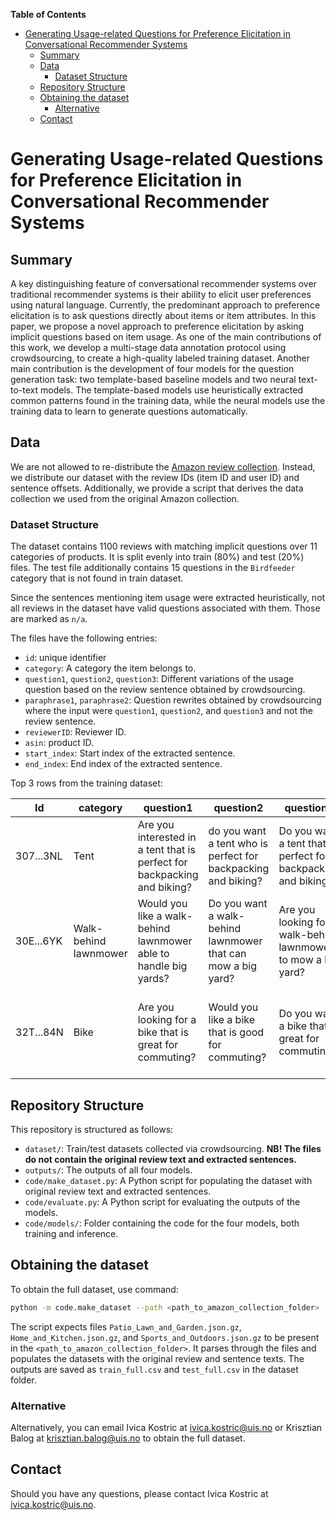 <!-- START doctoc generated TOC please keep comment here to allow auto update -->
<!-- DON'T EDIT THIS SECTION, INSTEAD RE-RUN doctoc TO UPDATE -->
**Table of Contents**

- [Generating Usage-related Questions for Preference Elicitation in Conversational Recommender Systems](#generating-usage-related-questions-for-preference-elicitation-in-conversational-recommender-systems)
  - [Summary](#summary)
  - [Data](#data)
    - [Dataset Structure](#dataset-structure)
  - [Repository Structure](#repository-structure)
  - [Obtaining the dataset](#obtaining-the-dataset)
    - [Alternative](#alternative)
  - [Contact](#contact)

<!-- END doctoc generated TOC please keep comment here to allow auto update -->

# Generating Usage-related Questions for Preference Elicitation in Conversational Recommender Systems

## Summary

A key distinguishing feature of conversational recommender systems over traditional recommender systems is their ability to elicit user preferences using natural language.  Currently, the predominant approach to preference elicitation is to ask questions directly about items or item attributes. In this paper, we propose a novel approach to preference elicitation by asking implicit questions based on item usage.  As one of the main contributions of this work, we develop a multi-stage data annotation protocol using crowdsourcing, to create a high-quality labeled training dataset. Another main contribution is the development of four models for the question generation task: two template-based baseline models and two neural text-to-text models.  The template-based models use heuristically extracted common patterns found in the training data, while the neural models use the training data to learn to generate questions automatically.
## Data

We are not allowed to re-distribute the [Amazon review collection](https://nijianmo.github.io/amazon/index.html). Instead, we distribute our dataset with the review IDs (item ID and user ID) and sentence offsets. Additionally, we provide a script that derives the data collection we used from the original Amazon collection.

### Dataset Structure

The dataset contains 1100 reviews with matching implicit questions over 11 categories of products. It is split evenly into train (80%) and test (20%) files.
The test file additionally contains 15 questions in the `Birdfeeder` category that is not found in train dataset.

Since the sentences mentioning item usage were extracted heuristically, not all reviews in the dataset have valid questions associated with them. Those are marked as `n/a`.

The files have the following entries:

  - `id`: unique identifier
  - `category`: A category the item belongs to.
  - `question1`, `question2`, `question3`: Different variations of the usage question based on the review sentence obtained by crowdsourcing.
  - `paraphrase1`, `paraphrase2`: Question rewrites obtained by crowdsourcing where the input were `question1`, `question2`, and `question3` and not the review sentence.
  - `reviewerID`: Reviewer ID.
  - `asin`: product ID.
  - `start_index`: Start index of the extracted sentence.
  - `end_index`: End index of the extracted sentence.

Top 3 rows from the training dataset:

| Id         | category     | question1 |question2 |question3 |paraphrase1 |paraphrase2 |reviewerID|asin|start_index|end_index|
|--------------|-----------|------------|------------|------------|------------|------------|------------|------------|------------|------------|
| 307...3NL         | Tent     | Are you interested in a tent that is perfect for backpacking and biking? |do you want a tent who is perfect for backpacking and biking? |Do you want a tent that's perfect for backpacking and biking? |Can you use a tent that is great for both biking and hiking? |Do you want a comfortable cycling tent? |A2P8B5PMOIE7W|B00A8E2F88|0|34|
| 30E...6YK         | Walk-behind lawnmower     | Would you like a walk-behind lawnmower able to handle big yards? |Do you want a walk-behind lawnmower that can mow a big yard? |Are you looking for walk-behind lawnmower to mow a big yard? |Need a lawnmower that can mow a big yard? |How does a walk behind lawnmower to mow a big yard sound? |AEEI3GYQ5R0O5|B00Q2MGO32|80|139|
| 32T...84N         | Bike     | Are you looking for a bike that is great for commuting? |Would you like a bike that is good for commuting? |Do you want a bike that is great for commuting? |Are you interested in purchasing a bike that makes it easy for commuting? |Do you want a bike that can be used for commuting? |A2RLVLI4RIXPW8|B004Q3N0GI|0|84|

## Repository Structure

This repository is structured as follows:

  - `dataset/`: Train/test datasets collected via crowdsourcing. **NB! The files do not contain the original review text and extracted sentences.**
  - `outputs/`: The outputs of all four models.
  - `code/make_dataset.py`: A Python script for populating the dataset with original review text and extracted sentences.
  - `code/evaluate.py`: A Python script for evaluating the outputs of the models.
  - `code/models/`: Folder containing the code for the four models, both training and inference.

## Obtaining the dataset

To obtain the full dataset, use command:

```bash
python -m code.make_dataset --path <path_to_amazon_collection_folder>
```

The script expects files `Patio_Lawn_and_Garden.json.gz`, `Home_and_Kitchen.json.gz`, and `Sports_and_Outdoors.json.gz` to be present in the `<path_to_amazon_collection_folder>`. It parses through the files and populates the datasets with the original review and sentence texts.
The outputs are saved as `train_full.csv` and `test_full.csv` in the dataset folder.

### Alternative

Alternatively, you can email Ivica Kostric at <ivica.kostric@uis.no> or Krisztian Balog at <krisztian.balog@uis.no> to obtain the full dataset.

## Contact

Should you have any questions, please contact Ivica Kostric at <ivica.kostric@uis.no>.
